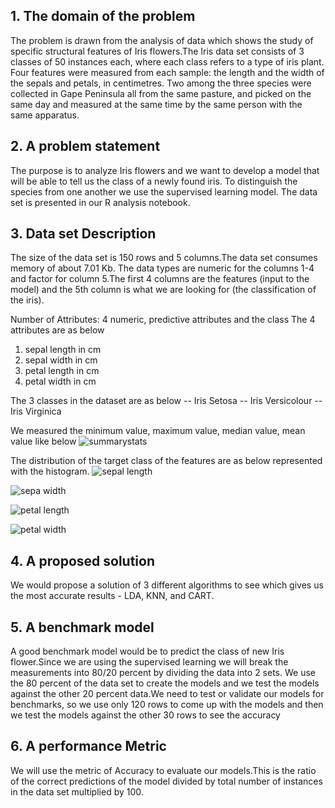
## 1. The domain of the problem
The problem is drawn from the analysis of data which shows the study of specific structural features of Iris flowers.The Iris data set consists of 3 classes of 50 instances each, where each class refers to a type of iris plant. Four features were measured from each sample: the length and the width of the sepals and petals, in centimetres. Two among the three species were collected in Gape Peninsula all from the same pasture, and picked on the same day and measured at the same time by the same person with the same apparatus. 
## 2. A problem statement 
The purpose is to analyze Iris flowers and we want to develop a model that will be able to tell us the class of a newly found iris.
To distinguish the species from one another we use the supervised learning model. The data set is presented in our R analysis notebook. 
## 3. Data set Description
The size of the data set is 150 rows and 5 columns.The data set consumes memory of about 7.01 Kb.
The data types are numeric for the columns 1-4 and factor for column 5.The first 4 columns are the features (input to the model) and the 5th column is what we are looking for (the classification of the iris). 

Number of Attributes: 4 numeric, predictive attributes and the class
The 4 attributes are as below
1. sepal length in cm
2. sepal width in cm
3. petal length in cm
4. petal width in cm

The 3 classes in the dataset are as below
-- Iris Setosa
-- Iris Versicolour
-- Iris Virginica


We measured the minimum value, maximum value, median value, mean value like below
![summarystats](https://user-images.githubusercontent.com/35319815/35469395-b3b9cd86-0301-11e8-943f-c756e2ccb5d0.JPG)

The distribution of the target class of the features are as below represented with the histogram.
![sepal length](https://user-images.githubusercontent.com/35319815/35469599-0d2e9f64-0306-11e8-84ef-f9fbfcab5cca.JPG)

![sepa width](https://user-images.githubusercontent.com/35319815/35469610-65f972d6-0306-11e8-976d-d9973a29c310.JPG)

![petal length](https://user-images.githubusercontent.com/35319815/35469611-6d5b50d0-0306-11e8-9029-db1e8396d9d8.JPG)

![petal width](https://user-images.githubusercontent.com/35319815/35469614-717731f2-0306-11e8-931c-d51a142c369a.JPG)

## 4. A proposed solution
We would propose a solution of 3 different algorithms to see which gives us the most accurate results - LDA, KNN, and CART.
## 5. A benchmark model
A good benchmark model would be to predict the class of new Iris flower.Since we are using the supervised learning we will break the measurements into 80/20 percent by dividing the data into 2 sets. We use the 80 percent of the data set to create the models and we test the models against the other 20 percent data.We need to test or validate our models for benchmarks, so we use only 120 rows to come up with the models and then we test the models against the other 30 rows to see the accuracy
## 6. A performance Metric
 We will use the metric of Accuracy to evaluate our models.This is the ratio of the correct predictions of the model divided by total number of instances in the data set multiplied by 100.

